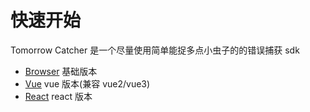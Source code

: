 # 快速开始

Tomorrow Catcher 是一个尽量使用简单能捉多点小虫子的的错误捕获 sdk

- [Browser](../sdks/browser) 基础版本
- [Vue](../sdks/vue) vue 版本(兼容 vue2/vue3)
- [React](../sdks/react) react 版本
